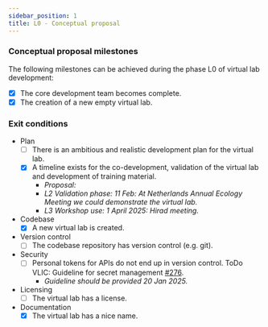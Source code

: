 ```yaml
---
sidebar_position: 1
title: L0 - Conceptual proposal
---
```

### Conceptual proposal milestones
The following milestones can be achieved during the phase L0 of virtual lab development:

- [X] The core development team becomes complete.
- [X] The creation of a new empty virtual lab.

### Exit conditions
* Plan
  - [ ] There is an ambitious and realistic development plan for the virtual lab.
  - [X] A timeline exists for the co-development, validation of the virtual lab and development of training material.
    - *Proposal:*
    - *L2 Validation phase: 11 Feb: At Netherlands Annual Ecology Meeting we could demonstrate the virtual lab.*
    - *L3 Workshop use: 1 April 2025: Hirad meeting.*
* Codebase
  - [X] A new virtual lab is created.
* Version control
  - [ ] The codebase repository has version control (e.g. git).
* Security
  - [ ] Personal tokens for APIs do not end up in version control. ToDo VLIC: Guideline for secret management [#276](https://github.com/QCDIS/projects_overview/issues/276).
    - *Guideline should be provided 20 Jan 2025.* 
* Licensing
  - [ ] The virtual lab has a license.
* Documentation
  - [X] The virtual lab has a nice name.